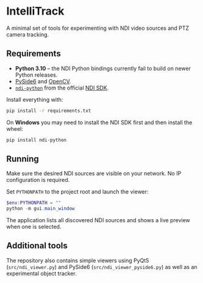 # IntelliTrack

A minimal set of tools for experimenting with NDI video sources and PTZ camera tracking.

## Requirements

* **Python 3.10** – the NDI Python bindings currently fail to build on newer Python releases.
* [PySide6](https://pypi.org/project/PySide6/) and [OpenCV](https://pypi.org/project/opencv-python/).
* [`ndi-python`](https://pypi.org/project/ndi-python/) from the official [NDI SDK](https://www.ndi.tv/sdk/).

Install everything with:

```bash
pip install -r requirements.txt
```

On **Windows** you may need to install the NDI SDK first and then install the wheel:

```bash
pip install ndi-python
```

## Running

Make sure the desired NDI sources are visible on your network. No IP configuration is required.

Set `PYTHONPATH` to the project root and launch the viewer:

```powershell
$env:PYTHONPATH = ""
python -m gui.main_window
```

The application lists all discovered NDI sources and shows a live preview when one is selected.

## Additional tools

The repository also contains simple viewers using PyQt5 (`src/ndi_viewer.py`) and PySide6 (`src/ndi_viewer_pyside6.py`) as well as an experimental object tracker.

